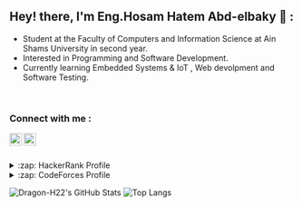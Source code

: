 ## Hey! there,  I'm Eng.Hosam Hatem Abd-elbaky 👋 :
- Student at the Faculty of Computers and Information Science at Ain Shams University in second year.
- Interested in Programming and Software Development.
- Currently learning Embedded Systems & IoT , Web devolpment and Software Testing.
<br>

### Connect with me :
[<img align="left" alt="Dragon-H22|Facebook" width="22px" src="https://cdn.jsdelivr.net/npm/simple-icons@v3/icons/facebook.svg" />][facebook]
<!-- [<img align="left" alt="Dragon-H22|Twitter" width="22px" src="https://cdn.jsdelivr.net/npm/simple-icons@v3/icons/twitter.svg" />][twitter] -->
[<img align="left" alt="Dragon-H22|Linkedin" width="22px" src="https://cdn.jsdelivr.net/npm/simple-icons@v3/icons/linkedin.svg" />][linkedin]

<br><br>

<details>
 <summary>:zap: HackerRank Profile</summary>
  https://www.hackerrank.com/hosam_hatem222
</details>
<details>
 <summary>:zap: CodeForces Profile</summary>
  https://codeforces.com/profile/Hosam.H22
</details>

![Dragon-H22's GitHub Stats](https://github-readme-stats.vercel.app/api?username=Dragon-H22&hide=[%22issues%22]&show_icons=true&theme=radical)
![Top Langs](https://github-readme-stats.vercel.app/api/top-langs/?username=Dragon-H22&layout=compact&theme=radical)

[facebook]: https://www.facebook.com/hosam.H.222/
[linkedin]: https://www.linkedin.com/in/hosam-hatem-0a8483182/

